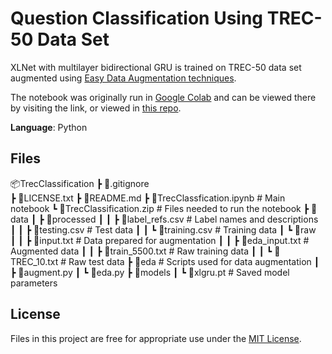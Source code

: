 # Question Classification Using TREC-50 Data Set

XLNet with multilayer bidirectional GRU is trained on TREC-50 data set augmented using [Easy Data Augmentation techniques](https://arxiv.org/pdf/1901.11196.pdf).

The notebook was originally run in [Google Colab](https://colab.research.google.com/drive/1o1XaUGR--Hj0LdOdFFshaJJB-eeIeJ4c?usp=sharing) and can be viewed there by visiting the link, or viewed in [this repo](TrecClassification.ipynb).

**Language**: Python

## Files

📦TrecClassification
 ┣ 📜.gitignore  
 ┣ 📜LICENSE.txt
 ┣ 📜README.md
 ┣ 📜TrecClassfication.ipynb        # Main notebook
 ┗ 📜TrecClassification.zip         # Files needed to run the notebook
    ┣ 📂data
    ┃ ┣ 📂processed
    ┃ ┃ ┣ 📜label_refs.csv          # Label names and descriptions
    ┃ ┃ ┣ 📜testing.csv             # Test data
    ┃ ┃ ┗ 📜training.csv            # Training data
    ┃ ┗ 📂raw                    
    ┃ ┃ ┣ 📜input.txt               # Data prepared for augmentation
    ┃ ┃ ┣ 📜eda_input.txt           # Augmented data
    ┃ ┃ ┣ 📜train_5500.txt          # Raw training data
    ┃ ┃ ┗ 📜TREC_10.txt             # Raw test data
    ┣ 📂eda                         # Scripts used for data augmentation
    ┃ ┣ 📜augment.py
    ┃ ┗ 📜eda.py
    ┣ 📂models
    ┃ ┗ 📜xlgru.pt                  # Saved model parameters

## License

Files in this project are free for appropriate use under the [MIT License](LICENSE.txt).
